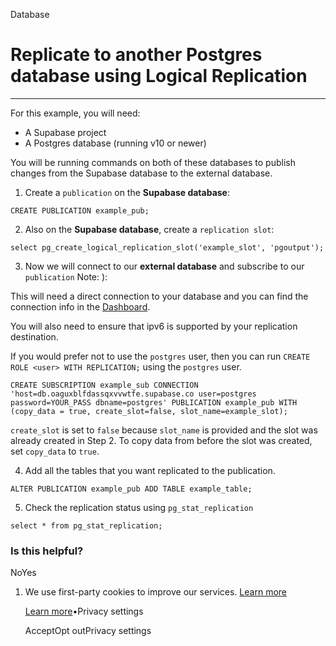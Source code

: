 Database

# Replicate to another Postgres database using Logical Replication

* * *

For this example, you will need:

- A Supabase project
- A Postgres database (running v10 or newer)

You will be running commands on both of these databases to publish changes from the Supabase database to the external database.

1. Create a `publication` on the **Supabase database**:

`
CREATE PUBLICATION example_pub;
`

2. Also on the **Supabase database**, create a `replication slot`:

`
select pg_create_logical_replication_slot('example_slot', 'pgoutput');
`

3. Now we will connect to our **external database** and subscribe to our `publication` Note: ):

This will need a direct connection to your database and you can find the connection info in the [Dashboard](https://supabase.com/dashboard/project/_/settings/database).

You will also need to ensure that ipv6 is supported by your replication destination.

If you would prefer not to use the `postgres` user, then you can run `CREATE ROLE <user> WITH REPLICATION;` using the `postgres` user.

`
CREATE SUBSCRIPTION example_sub
CONNECTION 'host=db.oaguxblfdassqxvvwtfe.supabase.co user=postgres password=YOUR_PASS dbname=postgres'
PUBLICATION example_pub
WITH (copy_data = true, create_slot=false, slot_name=example_slot);
`

`create_slot` is set to `false` because `slot_name` is provided and the slot was already created in Step 2.
To copy data from before the slot was created, set `copy_data` to `true`.

4. Add all the tables that you want replicated to the publication.

`
ALTER PUBLICATION example_pub ADD TABLE example_table;
`

5. Check the replication status using `pg_stat_replication`

`
select * from pg_stat_replication;
`

### Is this helpful?

NoYes

1. We use first-party cookies to improve our services. [Learn more](https://supabase.com/privacy#8-cookies-and-similar-technologies-used-on-our-european-services)



   [Learn more](https://supabase.com/privacy#8-cookies-and-similar-technologies-used-on-our-european-services)•Privacy settings





   AcceptOpt outPrivacy settings
